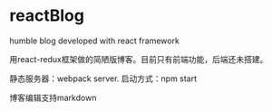 # reactBlog
humble blog developed with react framework

用react-redux框架做的简陋版博客。目前只有前端功能，后端还未搭建。

静态服务器：webpack server. 启动方式：npm start

博客编辑支持markdown
